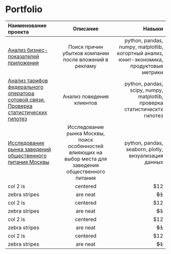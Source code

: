 # Portfolio
| Наименование проекта                       | Описание        | Навыки        |
|:-------------                              |:---------------:| -------------:|
| [Анализ бизнес-показателей приложения](https://github.com/zagirovaaa/Portfolio/tree/main/Анализ%20бизнес-показателей%20приложения)     | Поиск причин убытков компании после вложений в рекламу |python, pandas, numpy, matplotlib, когортный анализ, юнит-экономика, продуктовые метрики |
| [Анализ тарифов федерального оператора сотовой связи. Проверка статистических гипотез](https://github.com/zagirovaaa/Portfolio/blob/main/Анализ%20данных%20сотового%20оператора/readme.md)    | Анализ поведения клиентов        |  python, pandas, scipy, numpy, matplotlib, проверка статистическтх гипотез  |
| [Исследование рынка заведений общественного питания Москвы](https://github.com/zagirovaaa/Portfolio/blob/main/Выбор%20места%20для%20общепита/readme.md) | Исследование рынка Москвы, поиск особенностей влияющих на выбор места для заведения общественного питания | python, pandas, seaborn, plotly, визуализация данных |
| col 2 is      | centered        |         $12   |
| zebra stripes | are neat        |        ~~$1~~ |
| col 2 is      | centered        |         $12   |
| zebra stripes | are neat        |        ~~$1~~ |
| col 2 is      | centered        |         $12   |
| zebra stripes | are neat        |        ~~$1~~ |
| col 2 is      | centered        |         $12   |
| zebra stripes | are neat        |        ~~$1~~ |

